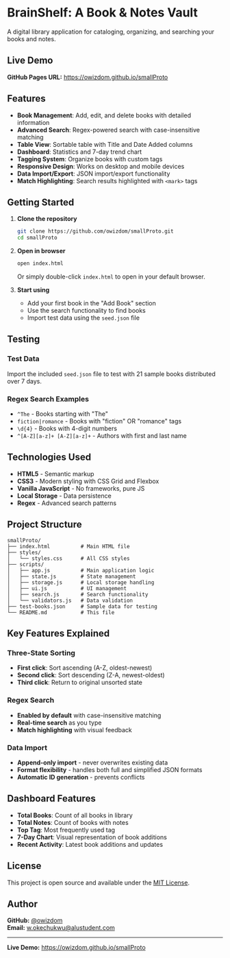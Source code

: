 # BrainShelf: A Book & Notes Vault

A digital library application for cataloging, organizing, and searching your books and notes.

## Live Demo

**GitHub Pages URL:** https://owizdom.github.io/smallProto

## Features

- **Book Management**: Add, edit, and delete books with detailed information
- **Advanced Search**: Regex-powered search with case-insensitive matching
- **Table View**: Sortable table with Title and Date Added columns
- **Dashboard**: Statistics and 7-day trend chart
- **Tagging System**: Organize books with custom tags
- **Responsive Design**: Works on desktop and mobile devices
- **Data Import/Export**: JSON import/export functionality
- **Match Highlighting**: Search results highlighted with `<mark>` tags

## Getting Started

1. **Clone the repository**
   ```bash
   git clone https://github.com/owizdom/smallProto.git
   cd smallProto
   ```

2. **Open in browser**
   ```bash
   open index.html
   ```
   Or simply double-click `index.html` to open in your default browser.

3. **Start using**
   - Add your first book in the "Add Book" section
   - Use the search functionality to find books
   - Import test data using the `seed.json` file

## Testing

### Test Data
Import the included `seed.json` file to test with 21 sample books distributed over 7 days.

### Regex Search Examples
- `^The` - Books starting with "The"
- `fiction|romance` - Books with "fiction" OR "romance" tags
- `\d{4}` - Books with 4-digit numbers
- `^[A-Z][a-z]+ [A-Z][a-z]+` - Authors with first and last name

## Technologies Used

- **HTML5** - Semantic markup
- **CSS3** - Modern styling with CSS Grid and Flexbox
- **Vanilla JavaScript** - No frameworks, pure JS
- **Local Storage** - Data persistence
- **Regex** - Advanced search patterns

## Project Structure

```
smallProto/
├── index.html          # Main HTML file
├── styles/
│   └── styles.css      # All CSS styles
├── scripts/
│   ├── app.js          # Main application logic
│   ├── state.js        # State management
│   ├── storage.js      # Local storage handling
│   ├── ui.js           # UI management
│   ├── search.js       # Search functionality
│   └── validators.js   # Data validation
├── test-books.json     # Sample data for testing
└── README.md           # This file
```

## Key Features Explained

### Three-State Sorting
- **First click**: Sort ascending (A-Z, oldest-newest)
- **Second click**: Sort descending (Z-A, newest-oldest)
- **Third click**: Return to original unsorted state

### Regex Search
- **Enabled by default** with case-insensitive matching
- **Real-time search** as you type
- **Match highlighting** with visual feedback

### Data Import
- **Append-only import** - never overwrites existing data
- **Format flexibility** - handles both full and simplified JSON formats
- **Automatic ID generation** - prevents conflicts

## Dashboard Features

- **Total Books**: Count of all books in library
- **Total Notes**: Count of books with notes
- **Top Tag**: Most frequently used tag
- **7-Day Chart**: Visual representation of book additions
- **Recent Activity**: Latest book additions and updates

## License

This project is open source and available under the [MIT License](LICENSE).

## Author

**GitHub:** [@owizdom](https://github.com/owizdom)  
**Email:** w.okechukwu@alustudent.com

---

**Live Demo:** https://owizdom.github.io/smallProto
